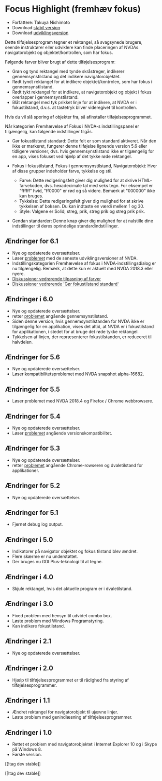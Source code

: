 # Focus Highlight (fremhæv fokus) #

* Forfattere: Takuya Nishimoto
* Download [stabil version][2]
* Download [udviklingsversion][1]

Dette tilføjelsesprogram tegner et rektangel, så svagsynede brugere, seende
instruktører eller udviklere kan finde placeringen af NVDAs navigatorobjekt
og objektet/kontrollen, som har fokus.

Følgende farver bliver brugt af dette tilføjelsesprogram:

* Grøn og tynd rektangel med tynde skråstreger, indikerer gennemsynstilstand
  og det indikere navigatorobjektet.
* Rødt tyndt rektangel for at indikere objektet/kontrolen, som har fokus i
  gennemsynstilstand.
* Rødt tykt rektangel for at indikere, at navigatorobjekt og objekt i fokus
  overlapper i gennemsynstilstand.
* Blåt rektangel med tyk prikket linje for at indikere, at NVDA er i
  fokustilstand, d.v.s. at tastetryk bliver videregivet til kontrollen.

Hvis du vil slå sporing af objekter fra, så afinstaller
tilføjelsesprogrammet.

Når kategorien Fremhævelse af Fokus i NVDA-s indstillingspanel er
tilgængelig, kan følgende indstillinger tilgås.

* Gør fokustilstand standard: Dette felt er som standard aktiveret. Når den
  ikke er markeret, fungerer denne tilføjelse lignende version 5.6 eller
  tidligere versioner, dvs. hvis gennemsynstilstand ikke er tilgængelig for
  en app, vises fokuset ved hjælp af det tykke røde rektangel.
* Fokus i fokustilstand, Fokus i gennemsynstilstand, Navigatorobjekt: Hver
  af disse grupper indeholder farve, tykkelse og stil.

    * Farve: Dette redigeringsfelt giver dig mulighed for at skrive
      HTML-farvekoden, dvs. hexadecimale tal med seks tegn. For eksempel er
      "ffffff" hvid, "ff0000" er rød og så videre. Bemærk at "000000" ikke
      kan bruges.
    * Tykkelse: Dette redigeringsfelt giver dig mulighed for at skrive
      tykkelsen af boksen. Du kan indtaste en værdi mellem 1 og 30.
    * Style: Valgene er Solid, streg, prik, streg prik og streg prik prik.

* Gendan standarder: Denne knap giver dig mulighed for at nulstille dine
  indstillinger til deres oprindelige standardindstillinger.

## Ændringer for 6.1 ##

* Nye og opdaterede oversættelser.
* Løser [problemet](https://github.com/nvdajp/focusHighlight/issues/14) med
  de seneste udviklingsversioner af NVDA.
* Indstillingskategorien Fremhævelse af fokus i NVDA-indstillingsdialog er
  nu tilgængelig. Bemærk, at dette kun er aktuelt med NVDA 2018.3 eller
  nyere.
* [Diskussioner vedrørende tilpasning af
  farver](https://github.com/nvdajp/focusHighlight/issues/3)
* [Diskussioner vedrørende 'Gør fokustilstand
  standard'](https://github.com/nvdajp/focusHighlight/issues/13)

## Ændringer i 6.0 ##

* Nye og opdaterede oversættelser.
* retter [problemet](https://github.com/nvdajp/focusHighlight/issues/13)
  angående gennemsynstilstand.
* Siden denne version, hvis gennemsynstilstanden for NVDA ikke er
  tilgængelig for en applikation, vises det altid, at NVDA er i
  fokustilstand for applikationen, i stedet for at bruge det røde tykke
  rektangel.
* Tykkelsen af linjen, der repræsenterer fokustilstanden, er reduceret til
  halvdelen.

## Ændringer for 5.6 ##

* Nye og opdaterede oversættelser.
* Løser kompatibilitetsproblemet med NVDA snapshot alpha-16682.

## Ændringer for 5.5 ##

* Løser problemet med NVDA 2018.4 og Firefox / Chrome webbrowsere.

## Ændringer for 5.4 ##

* Nye og opdaterede oversættelser.
* Løser [problemet](https://github.com/nvdajp/focusHighlight/issues/11)
  angående versionskompatibilitet.

## Ændringer for 5.3 ##

* Nye og opdaterede oversættelser.
* retter [problemet](https://github.com/nvdajp/focusHighlight/issues/10)
  angående Chrome-rowseren og dvaletilstand for applikationer.

## Ændringer for 5.2 ##

* Nye og opdaterede oversættelser.

## Ændringer for 5.1 ##

* Fjernet debug log output.

## Ændringer i 5.0 ##

* Indikatorer på navigator objektet og fokus tilstand blev ændret.
* Flere skærme er nu understøttet.
* Der bruges nu GDI Plus-teknologi til at tegne.

## Ændringer i 4.0 ##

* Skjule rektangel, hvis det aktuelle program er i dvaletilstand.

## Ændringer i 3.0 ##

* Fixed problem med hensyn til udvidet combo box.
* Løste problem med Windows Programstyring.
* Kan indikere fokustilstand.

## Ændringer i 2.1 ##

* Nye og opdaterede oversættelser.

## Ændringer i 2.0 ##

* Hjælp til tilføjelsesprogrammet er til rådighed fra styring af
  tilføjelsesprogrammer.

## Ændringer i 1.1 ##

* Ændret rektangel for navigatorobjekt til ujævne linjer.
* Løste problem med genindlæsning af tilføjelsesprogrammer.

## Ændringer i 1.0 ##

* Rettet et problem med navigatorobjektet i Internet Explorer 10 og i Skype
  på Windows 8.
* Første version.


[[!tag dev stable]]

[[!tag dev stable]]

[1]: https://addons.nvda-project.org/files/get.php?file=fh-dev

[2]: https://addons.nvda-project.org/files/get.php?file=fh
